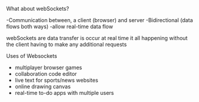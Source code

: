 What about webSockets?

-Communication between, a client (browser) and server
-Bidirectional (data flows both ways)
-allow real-time data flow

webSockets are data transfer is occur at real time it all happening
without the client having to make any additional requests

Uses of Websockets

- multiplayer browser games
- collaboration code editor
- live text for sports/news websites
- online drawing canvas
- real-time to-do apps with multiple users
